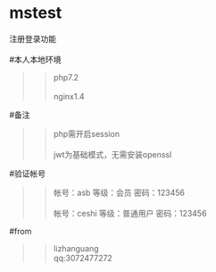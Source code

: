 # mstest
注册登录功能<br>  
#本人本地环境<br>  
>>php7.2<br>  
>>nginx1.4<br>  

#备注<br>  
>>php需开启session<br>  
>>jwt为基础模式，无需安装openssl<br>  

#验证帐号<br>  
>>帐号：asb 等级：会员 密码：123456<br>  
>>帐号：ceshi 等级：普通用户 密码：123456<br>  

#from<br>  
>>lizhanguang<br>   qq:3072477272
